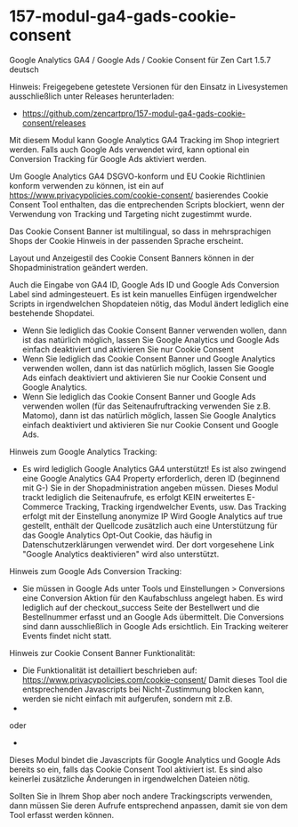# 157-modul-ga4-gads-cookie-consent
Google Analytics GA4 / Google Ads / Cookie Consent für Zen Cart 1.5.7 deutsch

Hinweis: 
Freigegebene getestete Versionen für den Einsatz in Livesystemen ausschließlich unter Releases herunterladen:
* https://github.com/zencartpro/157-modul-ga4-gads-cookie-consent/releases

Mit diesem Modul kann Google Analytics GA4 Tracking im Shop integriert werden. Falls auch Google Ads verwendet wird, kann optional ein Conversion Tracking für Google Ads aktiviert werden.

Um Google Analytics GA4 DSGVO-konform und EU Cookie Richtlinien konform verwenden zu können, ist ein auf https://www.privacypolicies.com/cookie-consent/ basierendes Cookie Consent Tool enthalten, das die entprechenden Scripts blockiert, wenn der Verwendung von Tracking und Targeting nicht zugestimmt wurde.

Das Cookie Consent Banner ist multilingual, so dass in mehrsprachigen Shops der Cookie Hinweis in der passenden Sprache erscheint.

Layout und Anzeigestil des Cookie Consent Banners können in der Shopadministration geändert werden.

Auch die Eingabe von GA4 ID, Google Ads ID und Google Ads Conversion Label sind admingesteuert.
Es ist kein manuelles Einfügen irgendwelcher Scripts in irgendwelchen Shopdateien nötig, das Modul ändert lediglich eine bestehende Shopdatei.

* Wenn Sie lediglich das Cookie Consent Banner verwenden wollen, dann ist das natürlich möglich, lassen Sie Google Analytics und Google Ads einfach deaktiviert und aktivieren Sie nur Cookie Consent
* Wenn Sie lediglich das Cookie Consent Banner und Google Analytics verwenden wollen, dann ist das natürlich möglich, lassen Sie Google Ads einfach deaktiviert und aktivieren Sie nur Cookie Consent und Google Analytics.
* Wenn Sie lediglich das Cookie Consent Banner und Google Ads verwenden wollen (für das Seitenaufruftracking verwenden Sie z.B. Matomo), dann ist das natürlich möglich, lassen Sie Google Analytics einfach deaktiviert und aktivieren Sie nur Cookie Consent und Google Ads.

Hinweis zum Google Analytics Tracking:
* Es wird lediglich Google Analytics GA4 unterstützt!
Es ist also zwingend eine Google Analytics GA4 Property erforderlich, deren ID (beginnend mit G-) Sie in der Shopadministration angeben müssen.
Dieses Modul trackt lediglich die Seitenaufrufe, es erfolgt KEIN erweitertes E-Commerce Tracking, Tracking irgendwelcher Events, usw.
Das Tracking erfolgt mit der Einstellung anonymize IP
Wird Google Analytics auf true gestellt, enthält der Quellcode zusätzlich auch eine Unterstützung für das Google Analytics Opt-Out Cookie, das häufig in Datenschutzerklärungen verwendet wird. Der dort vorgesehene Link "Google Analytics deaktivieren" wird also unterstützt.

Hinweis zum Google Ads Conversion Tracking:
* Sie müssen in Google Ads unter Tools und Einstellungen > Conversions eine Conversion Aktion für den Kaufabschluss angelegt haben.
Es wird lediglich auf der checkout_success Seite der Bestellwert und die Bestellnummer erfasst und an Google Ads übermittelt.
Die Conversions sind dann ausschließlich in Google Ads ersichtlich. Ein Tracking weiterer Events findet nicht statt.

Hinweis zur Cookie Consent Banner Funktionalität:
* Die Funktionalität ist detailliert beschrieben auf:
https://www.privacypolicies.com/cookie-consent/
Damit dieses Tool die entsprechenden Javascripts bei Nicht-Zustimmung blocken kann, werden sie nicht einfach mit <script>irgendwas</script> aufgerufen, sondern mit z.B.
* <script type="text/plain" data-cookie-consent="tracking">irgendwas</script> 
oder
* <script type="text/plain" data-cookie-consent="targeting"></script> 
Dieses Modul bindet die Javascripts für Google Analytics und Google Ads bereits so ein, falls das Cookie Consent Tool aktiviert ist.
Es sind also keinerlei zusätzliche Änderungen in irgendwelchen Dateien nötig.

Sollten Sie in Ihrem Shop aber noch andere Trackingscripts verwenden, dann müssen Sie deren Aufrufe entsprechend anpassen, damit sie von dem Tool erfasst werden können. 
